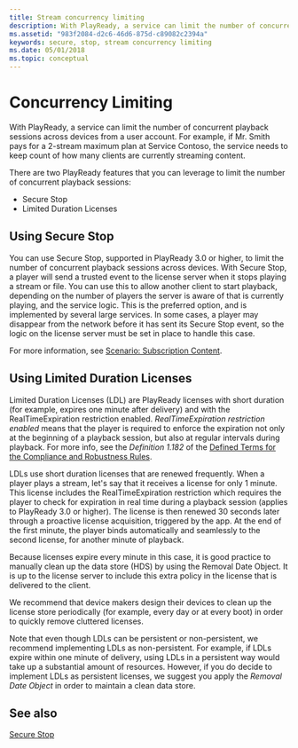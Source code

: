 ```yaml
---
title: Stream concurrency limiting
description: With PlayReady, a service can limit the number of concurrent playback sessions across devices from a user account.
ms.assetid: "983f2084-d2c6-46d6-875d-c89082c2394a"
keywords: secure, stop, stream concurrency limiting
ms.date: 05/01/2018
ms.topic: conceptual
---
```



# Concurrency Limiting

With PlayReady, a service can limit the number of concurrent playback sessions across devices from a user account. For example, if Mr. Smith pays for a 2-stream maximum plan at Service Contoso, the service needs to keep count of how many clients are currently streaming content.

There are two PlayReady features that you can leverage to limit the number of concurrent playback sessions:

* Secure Stop
* Limited Duration Licenses

## Using Secure Stop

You can use Secure Stop, supported in PlayReady 3.0 or higher, to limit the number of concurrent playback sessions across devices.
With Secure Stop, a player will send a trusted event to the license server when it stops playing a stream or file. You can use this to allow another client to start playback, depending on the number of players the server is aware of that is currently playing, and the service logic. This is the preferred option, and is implemented by several large services. In some cases, a player may disappear from the network before it has sent its Secure Stop event, so the logic on the license server must be set in place to handle this case.

For more information, see [Scenario: Subscription Content](scenario-subscription-content.md).

## Using Limited Duration Licenses

Limited Duration Licenses (LDL) are PlayReady licenses with short duration (for example, expires one minute after delivery) and with the RealTimeExpiration restriction enabled. *RealTimeExpiration restriction enabled* means that the player is required to enforce the expiration not only at the beginning of a playback session, but also at regular intervals during playback. For more info, see the *Definition 1.182* of the [Defined Terms for the Compliance and Robustness Rules](https://www.microsoft.com/playready/licensing/compliance/).

LDLs use short duration licenses that are renewed frequently. When a player plays a stream, let's say that it receives a license for only 1 minute. This license includes the RealTimeExpiration restriction which requires the player to check for expiration in real time during a playback session (applies to PlayReady 3.0 or higher). The license is then renewed 30 seconds later through a proactive license acquisition, triggered by the app. At the end of the first minute, the player binds automatically and seamlessly to the second license, for another minute of playback.

Because licenses expire every minute in this case, it is good practice to manually clean up the data store (HDS) by using the Removal Date Object. It is up to the license server to include this extra policy in the license that is delivered to the client.

We recommend that device makers design their devices to clean up the license store periodically (for example, every day or at every boot) in order to quickly remove cluttered licenses.

Note that even though LDLs can be persistent or non-persistent, we recommend implementing LDLs as non-persistent. For example, if LDLs expire within one minute of delivery, using LDLs in a persistent way would take up a substantial amount of resources. However, if you do decide to implement LDLs as persistent licenses, we suggest you apply the *Removal Date Object* in order to maintain a clean data store.

## See also

[Secure Stop](secure-stop-pk.md)